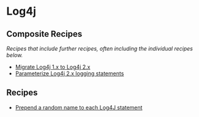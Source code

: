 # Log4j

## Composite Recipes

_Recipes that include further recipes, often including the individual recipes below._

* [Migrate Log4j 1.x to Log4j 2.x](./log4j1tolog4j2.md)
* [Parameterize Log4j 2.x logging statements](./parameterizedlogging.md)

## Recipes

* [Prepend a random name to each Log4J statement](./prependrandomname.md)


